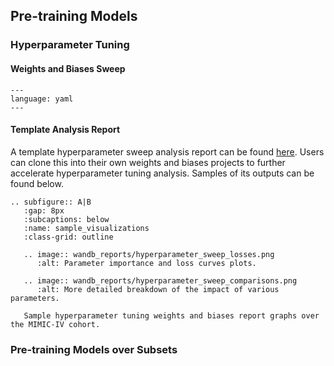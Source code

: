 ## Pre-training Models

### Hyperparameter Tuning

#### Weights and Biases Sweep

```{literalinclude} hyperparameter_sweep.yml
---
language: yaml
---
```

#### Template Analysis Report

A template hyperparameter sweep analysis report can be found [here](<>). Users can clone this into their own
weights and biases projects to further accelerate hyperparameter tuning analysis. Samples of its outputs can
be found below.

```{eval-rst}
.. subfigure:: A|B
   :gap: 8px
   :subcaptions: below
   :name: sample_visualizations
   :class-grid: outline

   .. image:: wandb_reports/hyperparameter_sweep_losses.png
      :alt: Parameter importance and loss curves plots.

   .. image:: wandb_reports/hyperparameter_sweep_comparisons.png
      :alt: More detailed breakdown of the impact of various parameters.

   Sample hyperparameter tuning weights and biases report graphs over the MIMIC-IV cohort.
```

### Pre-training Models over Subsets
